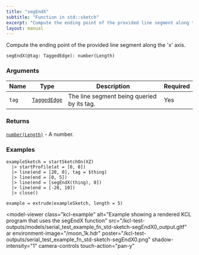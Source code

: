 ```yaml
---
title: "segEndX"
subtitle: "Function in std::sketch"
excerpt: "Compute the ending point of the provided line segment along the 'x' axis."
layout: manual
---
```


Compute the ending point of the provided line segment along the 'x' axis.

```kcl
segEndX(@tag: TaggedEdge): number(Length)
```



### Arguments

| Name | Type | Description | Required |
|----------|------|-------------|----------|
| `tag` | [`TaggedEdge`](/docs/kcl-std/types/std-types-TaggedEdge) | The line segment being queried by its tag. | Yes |

### Returns

[`number(Length)`](/docs/kcl-std/types/std-types-number) - A number.


### Examples

```kcl
exampleSketch = startSketchOn(XZ)
  |> startProfile(at = [0, 0])
  |> line(end = [20, 0], tag = $thing)
  |> line(end = [0, 5])
  |> line(end = [segEndX(thing), 0])
  |> line(end = [-20, 10])
  |> close()

example = extrude(exampleSketch, length = 5)

```


<model-viewer
  class="kcl-example"
  alt="Example showing a rendered KCL program that uses the segEndX function"
  src="/kcl-test-outputs/models/serial_test_example_fn_std-sketch-segEndX0_output.gltf"
  ar
  environment-image="/moon_1k.hdr"
  poster="/kcl-test-outputs/serial_test_example_fn_std-sketch-segEndX0.png"
  shadow-intensity="1"
  camera-controls
  touch-action="pan-y"
>
</model-viewer>


